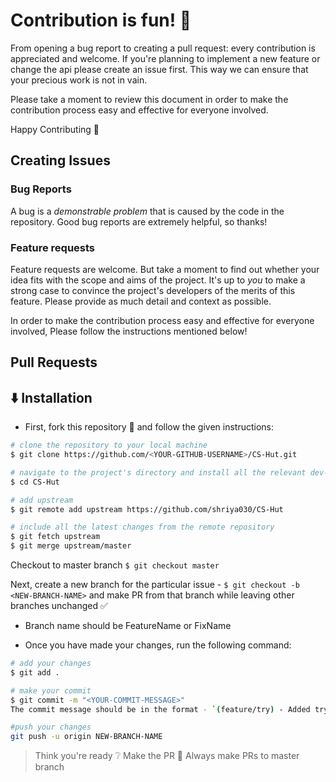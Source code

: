 # Contribution is fun! :green_heart:

From opening a bug report to creating a pull request: every contribution is appreciated and welcome. If you're planning to implement a new feature or change the api please create an issue first. This way we can ensure that your precious work is not in vain.

Please take a moment to review this document in order to make the contribution process easy and effective for everyone involved.

Happy Contributing :slightly_smiling_face:

## Creating Issues

### Bug Reports

A bug is a _demonstrable problem_ that is caused by the code in the repository.
Good bug reports are extremely helpful, so thanks!

### Feature requests

Feature requests are welcome. But take a moment to find out whether your idea
fits with the scope and aims of the project. It's up to _you_ to make a strong
case to convince the project's developers of the merits of this feature. Please
provide as much detail and context as possible.

In order to make the contribution
process easy and effective for everyone involved, Please follow the instructions mentioned below!

## Pull Requests

## :arrow_down: Installation

- First, fork this repository :fork_and_knife: and follow the given instructions:

```bash
# clone the repository to your local machine
$ git clone https://github.com/<YOUR-GITHUB-USERNAME>/CS-Hut.git

# navigate to the project's directory and install all the relevant dev-dependencies
$ cd CS-Hut

# add upstream
$ git remote add upstream https://github.com/shriya030/CS-Hut

# include all the latest changes from the remote repository
$ git fetch upstream
$ git merge upstream/master
```

Checkout to master branch
`$ git checkout master`

Next, create a new branch for the particular issue - `$ git checkout -b <NEW-BRANCH-NAME>` and make PR from that branch while leaving other branches unchanged :white_check_mark:

- Branch name should be FeatureName or FixName

- Once you have made your changes, run the following command:

```bash
# add your changes
$ git add .

# make your commit
$ git commit -m "<YOUR-COMMIT-MESSAGE>"
The commit message should be in the format - `(feature/try) - Added try component`

#push your changes
git push -u origin NEW-BRANCH-NAME
```

> Think you're ready :grey_question: Make the PR :tropical_drink:
> Always make PRs to master branch
